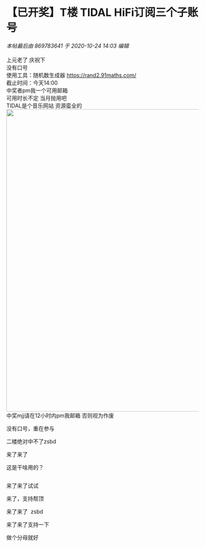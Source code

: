 # 【已开奖】T楼 TIDAL HiFi订阅三个子账号


<i class="pstatus"> 本帖最后由 869783641 于 2020-10-24 14:03 编辑 </i><br />
<br />
上元老了 庆祝下 <br />
没有口号<br />
使用工具：随机数生成器 https://rand2.91maths.com/<br />
截止时间：今天14:00<br />
中奖者pm我一个可用邮箱<br />
可用时长不定 当月抛用吧<br />
TIDAL是个音乐网站 资源蛮全的<br />
<img id="aimg_ZG9Sk" onclick="zoom(this, this.src, 0, 0, 0)" class="zoom" width="600" height="793" src="https://s3.jpg.cm/2020/10/24/NrvrG.png" onmouseover="img_onmouseoverfunc(this)" onclick="zoom(this)" style="cursor:pointer" border="0" alt="" /><br />
中奖mjj请在12小时内pm我邮箱 否则视为作废

没有口号，重在参与<img src="static/image/smiley/default/lol.gif" smilieid="12" border="0" alt="" />

二楼绝对中不了zsbd<img src="static/image/smiley/default/lol.gif" smilieid="12" border="0" alt="" /><img id="aimg_y1z1Q" onclick="zoom(this, this.src, 0, 0, 0)" class="zoom" src="https://cdn.jsdelivr.net/gh/hishis/forum-master/public/images/patch.gif" onmouseover="img_onmouseoverfunc(this)" onload="thumbImg(this)" border="0" alt="" />

来了来了

这是干啥用的？

<img src="static/image/smiley/yct/007.gif" smilieid="46" border="0" alt="" />

来了来了试试

来了，支持帮顶

来了来了&nbsp;&nbsp;zsbd

来了来了支持一下

做个分母就好

